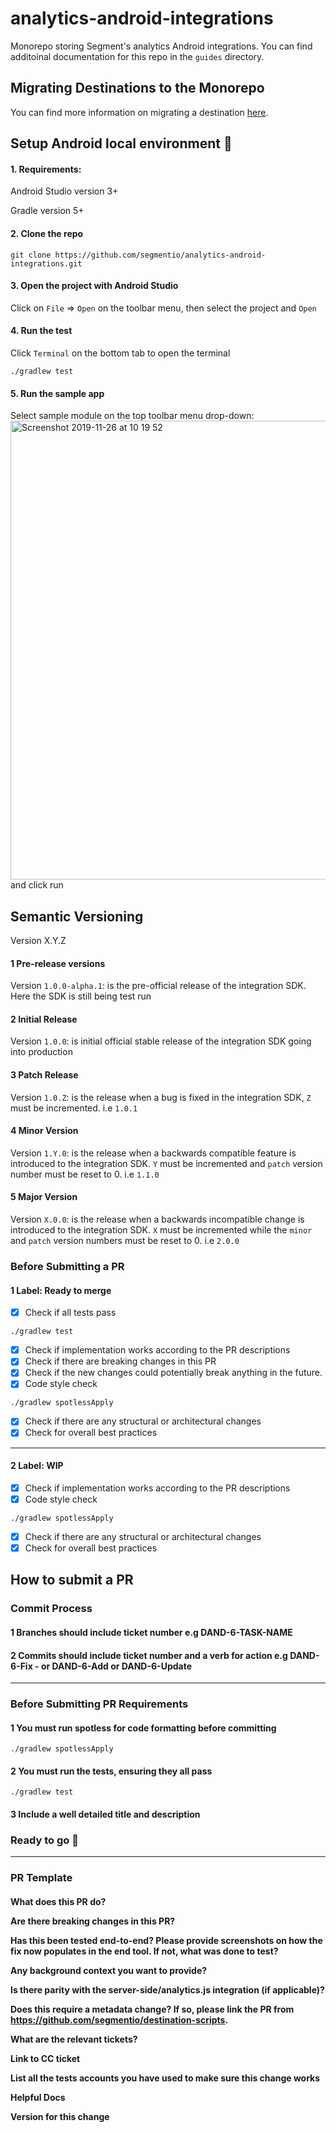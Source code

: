 # analytics-android-integrations
Monorepo storing Segment's analytics Android integrations. You can find additoinal documentation for this repo in the `guides` directory.

## Migrating Destinations to the Monorepo
You can find more information on migrating a destination [here](./guides/MIGRATING.md).

## Setup Android local environment :memo:
#### 1. Requirements:
Android Studio  version 3+

Gradle version 5+

#### 2. Clone the repo  
```shell
git clone https://github.com/segmentio/analytics-android-integrations.git
```

#### 3. Open the project with Android Studio 

 Click on `File` => `Open` on the toolbar menu, then select the project and `Open`

#### 4. Run the test

Click `Terminal` on the bottom tab to open the terminal 
```shell
./gradlew test
```
#### 5. Run the sample app

Select sample module on the top toolbar menu drop-down:
<img width="734" alt="Screenshot 2019-11-26 at 10 19 52" src="https://user-images.githubusercontent.com/20865566/69715500-a2628e80-1108-11ea-8d27-52297b11d9a8.png">
and click run

## Semantic Versioning

Version X.Y.Z
#### 1 Pre-release versions
Version `1.0.0-alpha.1`: is the pre-official release of the integration SDK. Here the SDK is still being test run

#### 2 Initial Release
Version `1.0.0`: is initial official stable release of the integration SDK going into production

#### 3 Patch Release
Version `1.0.Z`: is the release when a bug is fixed in the integration SDK, `Z` must be incremented. i.e `1.0.1`

#### 4 Minor Version 
Version `1.Y.0`: is the release when a backwards compatible feature is introduced to the integration SDK. `Y` must be incremented and `patch` version number must be reset to 0. i.e `1.1.0`

#### 5 Major Version 
Version `X.0.0`: is the release when a backwards incompatible change is introduced to the integration SDK. `X` must  be incremented while the `minor` and `patch` version numbers must be reset to 0. i.e  `2.0.0`

### Before Submitting a PR

#### 1 Label: Ready to merge
- [x] Check if all tests pass
```
./gradlew test
```
- [x] Check if implementation works according to the PR descriptions
- [x] Check if there are breaking changes in this PR
- [x] Check if the new changes could potentially break anything in the future.
- [x] Code style check
```
./gradlew spotlessApply
```
- [x] Check if there are any structural or architectural changes 
- [x] Check for overall best practices
----
#### 2 Label: WIP
- [x] Check if implementation works according to the PR descriptions
- [x] Code style check
```
./gradlew spotlessApply
```
- [x] Check if there are any structural or architectural changes 
- [x] Check for overall best practices

## How to submit a PR 

### Commit Process

#### 1 Branches should include ticket number e.g DAND-6-TASK-NAME
#### 2 Commits should include ticket number and a verb for action e.g DAND-6-Fix - or DAND-6-Add or DAND-6-Update
---
### Before Submitting PR Requirements
#### 1 You must run spotless for code formatting before committing
```
./gradlew spotlessApply
```
#### 2 You must run the tests, ensuring they all pass
```
./gradlew test
```
#### 3 Include a well detailed title and description 

### Ready to go :rocket:
---

### PR Template
#### 
**What does this PR do?**

**Are there breaking changes in this PR?**

**Has this been tested end-to-end? Please provide screenshots on how the fix now populates in the end tool. If not, what was done to test?**

**Any background context you want to provide?**

**Is there parity with the server-side/analytics.js integration (if applicable)?**

**Does this require a metadata change? If so, please link the PR from https://github.com/segmentio/destination-scripts.**


**What are the relevant tickets?**


**Link to CC ticket**


**List all the tests accounts you have used to make sure this change works**


**Helpful Docs**


**Version for this change**
